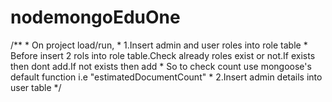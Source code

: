 # nodemongoEduOne

  /**
     * On project load/run,
     * 1.Insert admin and user roles into role table
     *  Before insert 2 rols into role table.Check already roles exist or not.If exists then dont add.If not exists then add
     * So to check count use mongoose's default function i.e "estimatedDocumentCount"
     * 2.Insert admin details into user table
     */ 